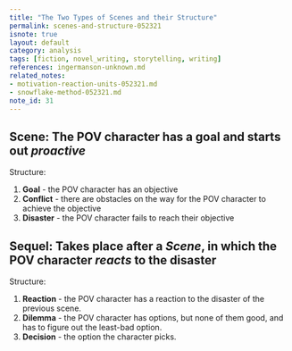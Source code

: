 ```yaml
---
title: "The Two Types of Scenes and their Structure"
permalink: scenes-and-structure-052321
isnote: true
layout: default
category: analysis
tags: [fiction, novel_writing, storytelling, writing]
references: ingermanson-unknown.md
related_notes: 
- motivation-reaction-units-052321.md
- snowflake-method-052321.md
note_id: 31
---
```


## Scene: The POV character has a goal and starts out *proactive*

Structure:

1. **Goal** - the POV character has an objective
2. **Conflict** - there are obstacles on the way for the POV character to achieve the objective
3. **Disaster** - the POV character fails to reach their objective

## Sequel: Takes place after a *Scene*, in which the POV character *reacts* to the disaster

Structure:

1. **Reaction** - the POV character has a reaction to the disaster of the previous scene.
2. **Dilemma** - the POV character has options, but none of them good, and has to figure out the least-bad option.
3. **Decision** - the option the character picks.
